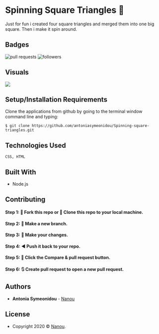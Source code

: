 # Spinning Square Triangles :black_square_button:

Just for fun i created four square triangles and merged them into one big square.
Then i make it spin around.

## Badges

![pull requests](https://img.shields.io/bitbucket/pr-raw/antoniasymeonidou/Virtual_Pet)
![followers](https://img.shields.io/github/followers/antoniasymeonidou?label=Follow&style=social)

## Visuals

[![](https://docs.google.com/drawings/d/e/2PACX-1vQL7SiAKUkZCZv3N94yQ-szLPB4Y0N37475VXCzyQ6IOnuNGuiTkmHhw4DiPP94C3HJfiRg8hWJK9Tz/pub?w=300&h=269)](http://www.youtube.com/watch?v=2oaByGlqVco "")


## Setup/Installation Requirements

Clone the applications from github by going to the terminal window command line and typing:
```
$ git clone https://github.com/antoniasymeonidou/Spinning-square-triangles.git
```

## Technologies Used
```
CSS, HTML
```

## Built With

* Node.js 

## Contributing

#### Step 1: 🍴 Fork this repo or  👯 Clone this repo to your local machine.

#### Step 2: 🔨 Make a new branch.

#### Step 3: 💱 Make your changes.

#### Step 4: ◀️ Push it back to your repo.

#### Step 5: 📱 Click the Compare & pull request button.

#### Step 6: 🔃 Create pull request to open a new pull request.

## Authors

* **Antonia Symeonidou** - [Nanou](https://github.com/antoniasymeonidou)

## License

- Copyright 2020 © <a href="https://github.com/antoniasymeonidou">Nanou</a>.
